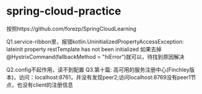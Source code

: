 # spring-cloud-practice
按照https://github.com/forezp/SpringCloudLearning

Q1.service-ribbon里，报错kotlin.UninitializedPropertyAccessException: lateinit property restTemplate has not been initialized
如果去掉@HystrixCommand(fallbackMethod = "hiError")就可以，待找到原因解决

Q2.config不起作用，读不到配置
Q3.第十篇: 高可用的服务注册中心(Finchley版本)，访问：localhost:8761，并没有发现peer2;访问localhost:8769没有peer1节点，也没有client的注册信息
